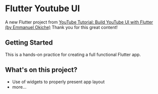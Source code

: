 # Flutter Youtube UI

A new Flutter project from [YouTube Tutorial: Build YouTube UI with Flutter (by Emmanuel Okiche)](https://www.youtube.com/watch?v=6U3x4_LkWWs) Thank you for this great content!

## Getting Started

This is a hands-on practice for creating a full functional Flutter app.

## What's on this project?

- Use of widgets to properly present app layout
- more...

